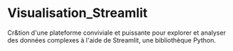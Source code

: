 # Visualisation_Streamlit

Cr&tion d'une plateforme conviviale et puissante pour explorer et analyser des données complexes à l'aide de Streamlit, 
une bibliothèque Python. 
